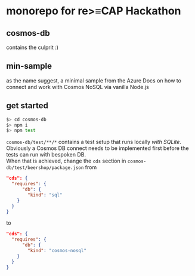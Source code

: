 # monorepo for re>≡CAP Hackathon

## cosmos-db

contains the culprit :)

## min-sample

as the name suggest, a minimal sample from the Azure Docs on how to connect and work with Cosmos NoSQL via vanilla Node.js

## get started

```bash
$> cd cosmos-db
$> npm i
$> npm test
```

`cosmos-db/test/**/*` contains a test setup that runs locally _with SQLite_.  
Obviously a Cosmos DB connect needs to be implemented first before the tests can run with bespoken DB.  
When that is achieved, change the `cds` section in `cosmos-db/test/beershop/package.json` from

```json
"cds": {
  "requires": {
      "db": {
        "kind": "sql"
    }
  }
}
```

to

```json
"cds": {
  "requires": {
      "db": {
        "kind": "cosmos-nosql"
    }
  }
}
```